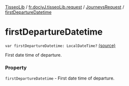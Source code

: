 [TisseoLib](../../index.md) / [fr.docjyJ.tisseoLib.request](../index.md) / [JourneysRequest](index.md) / [firstDepartureDatetime](./first-departure-datetime.md)

# firstDepartureDatetime

`var firstDepartureDatetime: LocalDateTime?` [(source)](https://github.com/docjyJ/TisseoLib/tree/master/src/main/kotlin/fr/docjyJ/tisseoLib/request/JourneysRequest.kt#L46)

First date time of departure.

### Property

`firstDepartureDatetime` - First date time of departure.